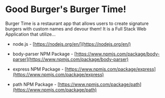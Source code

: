 # Good Burger's Burger Time!
Burger Time is a restaurant app that allows users to create signature burgers with custom names and devour them!
It is a Full Stack Web Application that utilize...
- node.js - [https://nodejs.org/en/](https://nodejs.org/en/)

- body-parser NPM Package - [https://www.npmjs.com/package/body-parser](https://www.npmjs.com/package/body-parser)
- express NPM Package - [https://www.npmjs.com/package/express](https://www.npmjs.com/package/express)
- path NPM Package - [https://www.npmjs.com/package/path](https://www.npmjs.com/package/path) 
